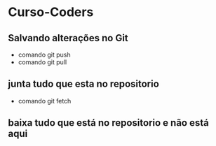 # Curso-Coders

## Salvando alterações no Git
 * comando git push
 * comando git pull
 ## junta tudo que esta no repositorio
 * comando git fetch
 ## baixa tudo que está no repositorio e não está aqui

 